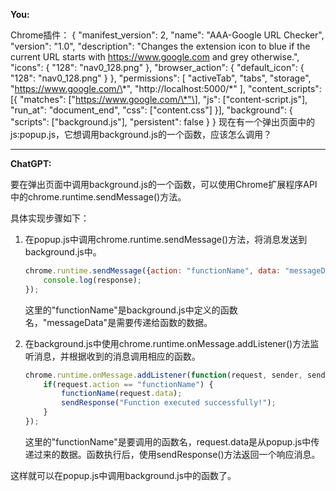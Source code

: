 **You:**

Chrome插件： { "manifest\_version": 2, "name": "AAA-Google URL Checker", "version": "1.0", "description": "Changes the extension icon to blue if the current URL starts with https://www.google.com and grey otherwise.", "icons": { "128": "nav0\_128.png" }, "browser\_action": { "default\_icon": { "128": "nav0\_128.png" } }, "permissions": \[ "activeTab", "tabs", "storage", "https://www.google.com/\*", "http://localhost:5000/\*" \], "content\_scripts": \[{ "matches": \["https://www.google.com/\*"\], "js": \["content-script.js"\], "run\_at": "document\_end", "css": \["content.css"\] }\], "background": { "scripts": \["background.js"\], "persistent": false } } 现在有一个弹出页面中的js:popup.js，它想调用background.js的一个函数，应该怎么调用？

* * *

**ChatGPT:**

要在弹出页面中调用background.js的一个函数，可以使用Chrome扩展程序API中的chrome.runtime.sendMessage()方法。

具体实现步骤如下：

1.  在popup.js中调用chrome.runtime.sendMessage()方法，将消息发送到background.js中。
    
    ```javascript
    chrome.runtime.sendMessage({action: "functionName", data: "messageData"}, function(response) {
        console.log(response);
    });
    ```
    
    这里的"functionName"是background.js中定义的函数名，"messageData"是需要传递给函数的数据。
    
2.  在background.js中使用chrome.runtime.onMessage.addListener()方法监听消息，并根据收到的消息调用相应的函数。
    
    ```javascript
    chrome.runtime.onMessage.addListener(function(request, sender, sendResponse) {
        if(request.action == "functionName") {
            functionName(request.data);
            sendResponse("Function executed successfully!");
        }
    });
    ```
    
    这里的"functionName"是要调用的函数名，request.data是从popup.js中传递过来的数据。函数执行后，使用sendResponse()方法返回一个响应消息。
    

这样就可以在popup.js中调用background.js中的函数了。
